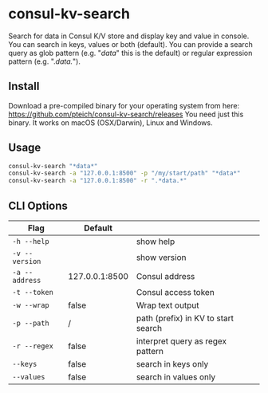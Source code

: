# consul-kv-search

Search for data in Consul K/V store and display key and value in console. You can search in keys, values or both (default).
You can provide a search query as glob pattern (e.g. "*data*" this is the default) or regular expression pattern (e.g. ".*data.*").

## Install

Download a pre-compiled binary for your operating system from here: https://github.com/pteich/consul-kv-search/releases
You need just this binary. It works on macOS (OSX/Darwin), Linux and Windows.

## Usage

````bash
consul-kv-search "*data*"
consul-kv-search -a "127.0.0.1:8500" -p "/my/start/path" "*data*"
consul-kv-search -a "127.0.0.1:8500" -r ".*data.*" 
````

## CLI Options

| Flag           | Default               |                | 
|----------------|-----------------------|----------------|
| `-h --help`    |                       | show help      |
| `-v --version` |                       | show version   |
| `-a --address` | 127.0.0.1:8500        | Consul address | 
| `-t --token`   |                       | Consul access token | 
| `-w --wrap`    |  false                | Wrap text output | 
| `-p --path`    | /                     | path (prefix) in KV to start search |
| `-r --regex`   | false                 | interpret query as regex pattern |
| `--keys`       | false                 | search in keys only |
| `--values`     | false                 | search in values only |
 
